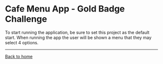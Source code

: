 # Cafe Menu App - Gold Badge Challenge
To start running the application, be sure to set this project as the default start.
When running the app the user will be shown a menu that they may select 4 options.

---
[Back to home](../README.md)